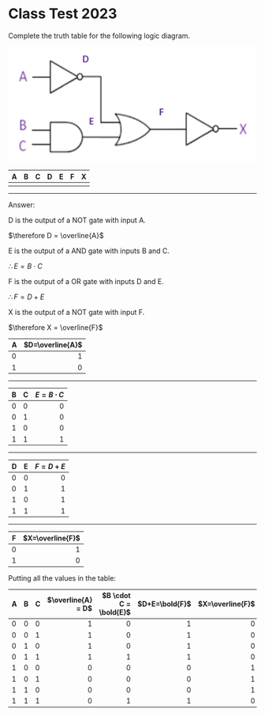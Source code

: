 
# Class Test 2023

Complete the truth table for the following logic diagram.

![Figure 1](images/2023-class-test/figure-1.png)

| A | B | C | D | E | F | X |
|---|---|---|---|---|---|---|
|   |   |   |   |   |   |   |

---

Answer:

D is the output of a NOT gate with input A.

$\therefore D = \overline{A}$

E is the output of a AND gate with inputs B and C.

$\therefore E = B \cdot C$

F is the output of a OR gate with inputs D and E.

$\therefore F = D + E$

X is the output of a NOT gate with input F.

$\therefore X = \overline{F}$

| A | $D=\overline{A}$ |
|---|-----------------:|
| 0 |                1 |
| 1 |                0 |

---

| B | C | $E=B \cdot C$ |
|---|---|--------------:|
| 0 | 0 |             0 |
| 0 | 1 |             0 |
| 1 | 0 |             0 |
| 1 | 1 |             1 |

---

| D | E | $F=D+E$ |
|---|---|--------:|
| 0 | 0 |       0 |
| 0 | 1 |       1 |
| 1 | 0 |       1 |
| 1 | 1 |       1 |

---

| F | $X=\overline{F}$ |
|---|-----------------:|
| 0 |                1 |
| 1 |                0 |

Putting all the values in the table:

| A | B | C | $\overline{A} = D$ | $B \cdot C = \bold{E}$ | $D+E=\bold{F}$ | $X=\overline{F}$ |
|---|---|---|-------------------:|-----------------------:|---------------:|-----------------:|
| 0 | 0 | 0 |                  1 |                      0 |              1 |                0 |
| 0 | 0 | 1 |                  1 |                      0 |              1 |                0 |
| 0 | 1 | 0 |                  1 |                      0 |              1 |                0 |
| 0 | 1 | 1 |                  1 |                      1 |              1 |                0 |
| 1 | 0 | 0 |                  0 |                      0 |              0 |                1 |
| 1 | 0 | 1 |                  0 |                      0 |              0 |                1 |
| 1 | 1 | 0 |                  0 |                      0 |              0 |                1 |
| 1 | 1 | 1 |                  0 |                      1 |              1 |                0 |
